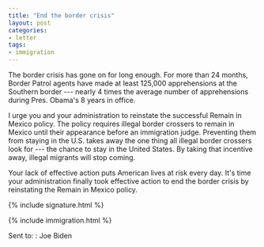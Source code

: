 ```yaml
---
title: "End the border crisis"
layout: post
categories:
- letter
tags:
- immigration
---
```


The border crisis has gone on for long enough. For more than 24 months, Border Patrol agents have made at least 125,000 apprehensions at the Southern border --- nearly 4 times the average number of apprehensions during Pres. Obama's 8 years in office.

I urge you and your administration to reinstate the successful Remain in Mexico policy. The policy requires illegal border crossers to remain in Mexico until their appearance before an immigration judge. Preventing them from staying in the U.S. takes away the one thing all illegal border crossers look for --- the chance to stay in the United States. By taking that incentive away, illegal migrants will stop coming.

Your lack of effective action puts American lives at risk every day. It's time your administration finally took effective action to end the border crisis by reinstating the Remain in Mexico policy.

{% include signature.html %}

{% include immigration.html %}

Sent to:
: Joe Biden
